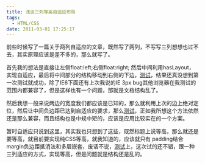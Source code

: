 ```yaml
---
title: 浅谈三列等高自适应布局
tags:
  - HTML/CSS
date: 2011-03-01 17:25:17
---
```


前些时候写了一篇关于两列自适应的文章，既然写了两列，不写写三列想想也过不去，其实原理应该是差不多的，那么就写了。

首先我的想法是直接让左侧float:left;右侧float:right; 然后中间利用hasLayout，实现自适应，最后将中间部分的结构移动到右侧的下边，[测试](http://www.laoshu133.cn/test/three_auto.html#con1)，结果还真没想到第一次测试就成功，除了IE6下面还有上次我说的IE 3px bug其他浏览器在我测试的范围内都兼容了，但是这样也有一个问题，那就是文档结构乱了。

然后我想一般来说两边的宽度我们都应该是已知的，那么就利用上次的边上绝对定位，然后让中间负边距已达到自适应的要求，那么[测试](http://www.laoshu133.cn/test/three_auto.html#con2)，正如我所想这个方法依然还是那么兼容，而且结构也是中规中矩的，应该是应用比较实在的一个方案。

暂时自适应只说到这里，其实我也只想到了这些，既然标题上说等高，那么就还是要等高，就目前要实现纯CSS等高，就我知道的，应该就只有 padding结合margin负边距抵消法和多层嵌套，废话不说，[测试](http://www.laoshu133.cn/test/three_auto.html#con3)上，这次试的还不错，跟一种三列适应的方式，实现等高，但是问题就是结构还是乱的。